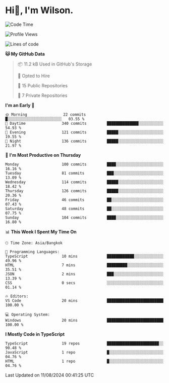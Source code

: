 # Hi👋, I'm Wilson.
<!--START_SECTION:waka-->
![Code Time](http://img.shields.io/badge/Code%20Time-1%2C493%20hrs%2017%20mins-blue)

![Profile Views](http://img.shields.io/badge/Profile%20Views-0-blue)

![Lines of code](https://img.shields.io/badge/From%20Hello%20World%20I%27ve%20Written-316.7%20thousand%20lines%20of%20code-blue)

**🐱 My GitHub Data** 

> 📦 11.2 kB Used in GitHub's Storage 
 > 
> 💼 Opted to Hire
 > 
> 📜 15 Public Repositories 
 > 
> 🔑 7 Private Repositories 
 > 
**I'm an Early 🐤** 

```text
🌞 Morning                22 commits          █░░░░░░░░░░░░░░░░░░░░░░░░   03.55 % 
🌆 Daytime                340 commits         ██████████████░░░░░░░░░░░   54.93 % 
🌃 Evening                121 commits         █████░░░░░░░░░░░░░░░░░░░░   19.55 % 
🌙 Night                  136 commits         █████░░░░░░░░░░░░░░░░░░░░   21.97 % 
```
📅 **I'm Most Productive on Thursday** 

```text
Monday                   100 commits         ████░░░░░░░░░░░░░░░░░░░░░   16.16 % 
Tuesday                  81 commits          ███░░░░░░░░░░░░░░░░░░░░░░   13.09 % 
Wednesday                114 commits         █████░░░░░░░░░░░░░░░░░░░░   18.42 % 
Thursday                 126 commits         █████░░░░░░░░░░░░░░░░░░░░   20.36 % 
Friday                   46 commits          ██░░░░░░░░░░░░░░░░░░░░░░░   07.43 % 
Saturday                 48 commits          ██░░░░░░░░░░░░░░░░░░░░░░░   07.75 % 
Sunday                   104 commits         ████░░░░░░░░░░░░░░░░░░░░░   16.80 % 
```


📊 **This Week I Spent My Time On** 

```text
🕑︎ Time Zone: Asia/Bangkok

💬 Programming Languages: 
TypeScript               10 mins             ████████████░░░░░░░░░░░░░   49.96 % 
HTML                     7 mins              █████████░░░░░░░░░░░░░░░░   35.51 % 
JSON                     2 mins              ███░░░░░░░░░░░░░░░░░░░░░░   13.39 % 
CSS                      0 secs              ░░░░░░░░░░░░░░░░░░░░░░░░░   01.14 % 

🔥 Editors: 
VS Code                  20 mins             █████████████████████████   100.00 % 

💻 Operating System: 
Windows                  20 mins             █████████████████████████   100.00 % 
```

**I Mostly Code in TypeScript** 

```text
TypeScript               19 repos            ███████████████████████░░   90.48 % 
JavaScript               1 repo              █░░░░░░░░░░░░░░░░░░░░░░░░   04.76 % 
HTML                     1 repo              █░░░░░░░░░░░░░░░░░░░░░░░░   04.76 % 
```




 Last Updated on 11/08/2024 00:41:25 UTC
<!--END_SECTION:waka-->
